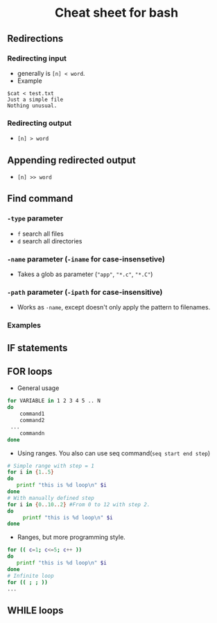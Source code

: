 # <center>Cheat sheet for bash</center>


## Redirections
### Redirecting input
* generally is `[n] < word`. 
* Example 
```console
$cat < test.txt
Just a simple file
Nothing unusual.
```
### Redirecting output
* `[n] > word`
## Appending redirected output
* `[n] >> word`
## Find command

### `-type` parameter
 * `f` search all files 
 * `d` search all directories
 
### `-name` parameter (`-iname` for case-insensetive)
* Takes a glob as parameter (`"app"`, `"*.c"`, `"*.C"`)

### `-path` parameter (`-ipath` for case-insensitive)
* Works as `-name`, except doesn't only apply the pattern to filenames.

### Examples


## IF statements

## FOR loops
* General usage
```bash
for VARIABLE in 1 2 3 4 5 .. N
do
	command1
	command2
 ...
	commandn
done
```
* Using ranges. You also can use seq command(`seq start end step`)
```bash
# Simple range with step = 1 
for i in {1..5}
do
   printf "this is %d loop\n" $i
done
# With manually defined step
for i in {0..10..2} #From 0 to 12 with step 2.
do 
     printf "this is %d loop\n" $i 
done
```
* Ranges, but more programming style.
```bash
for (( c=1; c<=5; c++ ))
do  
   printf "this is %d loop\n" $i
done
# Infinite loop
for (( ; ; ))
...
```
## WHILE loops
